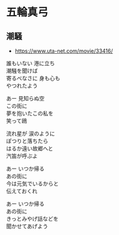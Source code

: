 
# 五輪真弓

## 潮騒

* https://www.uta-net.com/movie/33416/

誰もいない 港に立ち<br>
潮騒を聞けば<br>
寄るべなさに 身も心も<br>
やつれたよう<br>

あー 見知らぬ空<br>
この街に <br>
夢を抱いたこの私を<br>
笑って鴎<br>

流れ星が 涙のように<br>
ぽつりと落ちたら<br>
はるか遠い故郷へと<br>
汽笛が呼ぶよ<br>

あー いつか帰る<br>
あの街に<br>
今は元気でいるからと<br>
伝えておくれ<br>

あー いつか帰る<br>
あの街に<br>
きっとみやげ話などを<br>
聞かせてあげよう<br>
